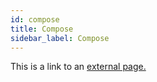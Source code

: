 ```yaml
---
id: compose
title: Compose
sidebar_label: Compose
---
```


This is a link to an [external page.](http://www.example.com)
